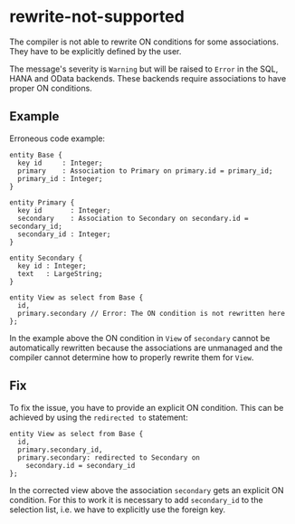 # rewrite-not-supported

The compiler is not able to rewrite ON conditions for some associations.
They have to be explicitly defined by the user.

The message's severity is `Warning` but will be raised to `Error` in the SQL,
HANA and OData backends.  These backends require associations to have proper
ON conditions.

## Example

Erroneous code example:

```
entity Base {
  key id     : Integer;
  primary    : Association to Primary on primary.id = primary_id;
  primary_id : Integer;
}

entity Primary {
  key id       : Integer;
  secondary    : Association to Secondary on secondary.id = secondary_id;
  secondary_id : Integer;
}

entity Secondary {
  key id : Integer;
  text   : LargeString;
}

entity View as select from Base {
  id,
  primary.secondary // Error: The ON condition is not rewritten here
};
```

In the example above the ON condition in `View` of `secondary` cannot be
automatically rewritten because the associations are unmanaged and the
compiler cannot determine how to properly rewrite them for `View`.

## Fix

To fix the issue, you have to provide an explicit ON condition.  This can be
achieved by using the `redirected to` statement:

```
entity View as select from Base {
  id,
  primary.secondary_id,
  primary.secondary: redirected to Secondary on
    secondary.id = secondary_id
};
```

In the corrected view above the association `secondary` gets an explicit ON
condition.  For this to work it is necessary to add `secondary_id` to the
selection list, i.e. we have to explicitly use the foreign key.
